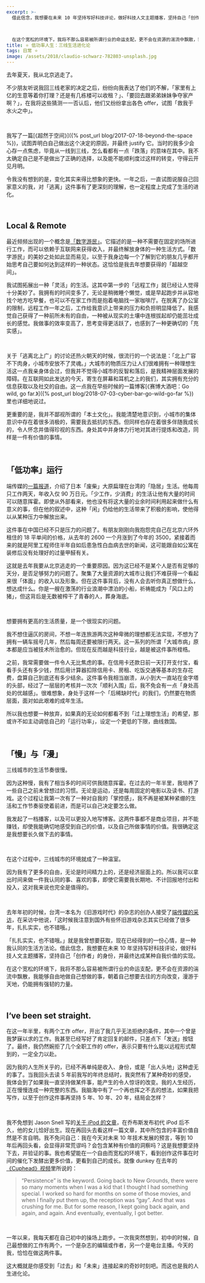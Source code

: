 ```yaml
---
excerpt: >-
  借此信念，我想要在未来 10 年坚持写好科技评论，做好科技人文主题播客，坚持自己「创作者」的身份，并最终达成某种自我价值的实现。



  在这个宽松的环境下，我将不那么容易被所谓行业的命运支配，更不会在资源的湍流中飘散，我能够自由地做自己想做的事，朝着自己想要去往的方向改变，漫游于天地，仍能拥有强韧的力量。
title: ⭐️ 低功率人生：三线生活进化论
tags: 日常 ⭐️
image: /assets/2018/claudio-schwarz-782803-unsplash.jpg
---
```


去年夏天，我从北京逃走了。

不少朋友听说我回三线老家的决定之后，纷纷向我表达了他们的不解，「家里有上亿的生意等着你打理？还是有几栋楼可以收租？」、「要回去跟弟弟妹妹争夺家产啊？」，在我将这些猜测一一否认后，他们又纷纷拿出各色 offer，试图「救我于水火之中」。

<br>

我写了一篇[《超然于空间》]({% post_url blog/2017-07-18-beyond-the-space %})，试图弄明白自己做出这个决定的原因，并最终 justify 它。当时的我多少会心存一点焦虑，毕竟从一线到三线，怎么看都有一点「跌落」的意味在其中。我不太确定自己是不是做出了正确的选择，以及能不能顺利度过这样的转变，守得云开见月明。

令我没有想到的是，变化其实来得比想象的更快。一年之后，一直试图说服自己回家意义的我，对「逃离」这件事有了更深刻的理解，也一定程度上完成了生活的进化。

<br>

## Local & Remote
最近频频出现的一个概念是[「数字游民」](https://jarodise.com/about/)。它描述的是一种不需要在固定的场所进行工作，而可以依赖于互联网来获得收入，并最终解放身体的一种生活方式。「数字游民」的美妙之处如此显而易见，以至于我身边每一个了解到它的朋友几乎都开始思考自己要如何达到这样的一种状态。这恰恰是我去年想要获得的「超越空间」。

我试图拓展出一种「灵活」的生活。这其中第一步的「远程工作」就已经让人觉得十分美妙了。我拥有的时间变多了，无论是稍微睡个懒觉，或是早起跑步并从容地找个地方吃早餐，也可以不在家工作而是抱着电脑找一家咖啡厅。在脱离了办公室的限制，远程工作一年之后，工作给我意识上带来的压力和负担明显降低了。我感觉自己获得了一种前所未有的自由，一种被从现实的土壤中连根拔起却仍能茁壮成长的感觉。我做事的效率变高了，思考变得更活跃了，也感到了一种更确切的「充实感」。

<br>

关于「逃离北上广」的讨论还热火朝天的时候，很流行的一个说法是：「北上广容不下肉身，小城市安放不了灵魂。」大城市的物质压力让人们很难拥有一种理想生活这一点我亲身体会过，但我并不觉得小城市的反智和落后，是我精神层面发展的障碍。在互联网如此发达的今天，寄生在屏幕和耳机之上的我们，其实拥有充分的信息获取以及社交的自由。这一点我在早些时候的一篇博客[《赛博大酒吧：Go wild, go far.》]({% post_url blog/2018-07-03-cyber-bar-go-wild-go-far %})里也详细地说过。

更重要的是，我并不鄙视所谓的「本土文化」。我能清楚地意识到，小城市的集体意识中存在着很多消极的，需要我去抵抗的东西。但同样也存在着很多伴随我成长的，令人怀念并值得珍视的东西。身处其中并身体力行地对其进行提炼和改造，同样是一件有价值的事情。

<br>

## 「低功率」运行
端传媒的[一篇报道](https://theinitium.com/article/20180619-japan-taiwan-oharahenri-madao/)，介绍了日本「废柴」大原扁理在台湾的「隐居」生活。他每周只工作两天，年收入仅 90 万日元。「少工作，少消费」的生活让他有大量的时间可以随意挥霍。即使从外部看来，他也没有将这大量的业余时间利用起来做什么有意义的事，但在他的叙述中，这种「闲」仍给他的生活带来了积极的影响，使他得以从某种压力中解放出来。

这件事在中国已经不只是压力的问题了。有朋友刚刚向我抱怨完自己在北京六环外租住的 18 平单间的价格，从去年的 2600 一个月涨到了今年的 3500，紧接着而来的就是阿里工程师住半年自如后患急性白血病去世的新闻，这可能跟自如公寓在装修后没有处理好的过量甲醛有关。

这就是去年我要从北京逃走的一个重要原因。因为这已经不是某个人是否有足够的天分，是否足够努力的问题了。聚集了大量资源的大城市让我们不难获得一个看起来很「体面」的收入以及形象。但在这件事背后，没有人会去听你真正想做什么，想达成什么。你是一艘在激荡的行业浪潮中漂泊的小船，祈祷能成为「风口上的猪」，但这背后是无数被榨干了青春的人，葬身海底。

<br>

想要拥有更高的生活质量，是一个很现实的问题。

我不想住逼仄的房间，不想一年连旅游两次这种卑微的理想都无法实现，不想为了拥有一辆车摇号几年，然后每周还要被限行两天。这一系列的所谓「大城市病」原本都是应当被技术所治愈的。但现在反而越是科技行业，越是被这件事所桎梏。

之前，我常需要做一件令人无比焦虑的事。在信用卡还款日前一天打开支付宝，看看手头还有多少钱，然后用计算器扣除信用卡、房租、吃饭交通等基本的生存花费，盘算自己到底还有多少结余。这件事令我相当崩溃，从小到大一直站在金字塔的头部，经过了一层层的考核并一次次「顺利入围」后，我不免会有一点「身处高处的优越感」。很难想象，身处于这样一个「后稀缺时代」的我们，仍然要在物质层面，面对如此艰难的成年生活。

所以我也想要一种放弃，如果真的无论如何都看不到「过上理想生活」的希望，那或许不如主动调低自己的「运行功率」，设定一个更低的下限，曲线救国。

<br>

## 「慢」与「漫」
三线城市的生活节奏很慢。

因为这种慢，我有了相当多的时间可供我随意挥霍。在过去的一年半里，我培养了一些自己之前未曾想过的习惯。无论是运动，还是每周固定的电影以及读书、打游戏。这个过程让我第一次有了一种对自我的「掌控感」，我不再是被某种紧绷的生活和工作节奏驱使着前进，而是可以自己决定要怎么做。

我发起了一档播客，以及可以更投入地写博客。这两件事都不是商业项目，并不能赚钱，却使我能确切地感受到自己的价值，以及自己所做事情的价值。我很确定这是我想要长久做下去的事情。

<br>

在这个过程中，三线城市的环境就成了一种温室。

因为我有了更多的自由，无论是时间精力上的，还是经济层面上的。所以我可以拿出时间来做一件我认同的事、喜欢的事，即使它需要我长期地、不计回报地付出和投入，这对我来说也完全是值得的。

<br>

去年年初的时候，台湾一本名为《旧游戏时代》的杂志的创办人接受了[端传媒的采访](https://theinitium.com/article/20170305-dailynews-game-on-RetroGameTime/)，在采访中他说，「这时候我注意到国外有些怀旧游戏杂志其实已经做了很多年，扎扎实实，也不错哦。」

「扎扎实实，也不错哦。」就是我曾想要获取，现在已经得到的一份心情，是一种我认同的生活方法论。借此信念，我想要在未来 10 年坚持写好科技评论，做好科技人文主题播客，坚持自己「创作者」的身份，并最终达成某种自我价值的实现。

在这个宽松的环境下，我将不那么容易被所谓行业的命运支配，更不会在资源的湍流中飘散，我能够自由地做自己想做的事，朝着自己想要去往的方向改变，漫游于天地，仍能拥有强韧的力量。

<br>

## I‘ve been set straight.
在这一年半里，有两个工作 offer，开出了我几乎无法拒绝的条件，其中一个曾是我梦寐以求的工作。我甚至已经写好了肯定回复的邮件，只差点下「发送」按钮了。最终，我仍然婉拒了几个全职工作的 offer，表示只要有什么能以远程形式帮到的，一定全力以赴。

因为我的人生所关乎的，已经不再单纯是收入、身份，或是「出人头地」这种虚无的事了。当我回头去读 5 年前我写的年终总结时，我突然有了某种奇妙的感受，我体会到了如果我一直坚持做某件事，能产生的令人惊讶的改变。我的人生经历，正在慢慢连成一种完整的东西。我脑海中有了一个再也挥之不去的想法，如果我把写作，以至于创作这件事再坚持 5 年、10 年、20 年，结局会怎样？

<br>

我不免想到 Jason Snell 写的[关于 iPod 的文章](https://www.macworld.com/article/1053498/ipods/ipod5.html)，在乔布斯发布初代 iPod 后不久，他的女儿恰好出生。现在再回头去看这样一篇文章，其中所包含的丰富价值自然是不言自明。我不免问自己：我在今天对未来 10 年技术发展的预言，等到 10 年后再回头看，会显得非常荒谬吗？会包含某种有价值的洞察吗？这是我想要坚持下去，并验证的事。我也希望能在一个自由而宽松的环境下，看到创作这件事在时间的催化下发酵出更多价值，更看到自己的成长。就像 dunkey 在去年的[《Cuphead》视频](https://www.youtube.com/watch?v=CCkPhYiKbJU)里所说的：

> “Persistence” is the keyword. Going back to New Grounds, there were so many moments when I was a kid that I thought I had something special. I worked so hard for months on some of those movies, and when I finally put them up, the reception was “gay”. And that was crushing for me. But for some reason, I kept going back again, and again, and again. And eventually, eventually, I got better. 

<br>

一年以来，我每天都在自己初中的操场上跑步。一次我突然想到，初中的时候，自己最想做的工作有两个，一个是杂志的编辑或作者，另一个是电台主播。今天的我，恰恰在做这两件事。

这大概就是你感受到「过去」和「未来」连接起来的奇妙时刻吧。而这也是我的人生进化论。
